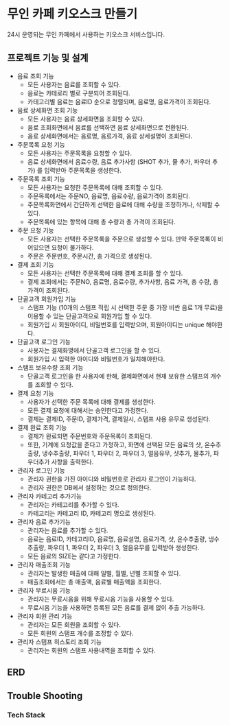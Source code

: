 # 무인 카페 키오스크 만들기

24시 운영되는 무인 카페에서 사용하는 키오스크 서비스입니다.

## 프로젝트 기능 및 설계

- 음료 조회 기능
  - 모든 사용자는 음료를 조회할 수 있다.
  - 음료는 카테로리 별로 구분되어 조회된다.
  - 카테고리별 음료는 음료ID 순으로 정렬되며, 음료명, 음료가격이 조회된다.
- 음료 상세화면 조회 기능
  - 모든 사용자는 음료 상세화면을 조회할 수 있다.
  - 음료 조회화면에서 음료를 선택하면 음료 상세화면으로 전환된다.
  - 음료 상세화면에서는 음료명, 음료가격, 음료 상세설명이 조회된다.
- 주문목록 요청 기능
  - 모든 사용자는 주문목록을 요청할 수 있다.
  - 음료 상세화면에서 음료수량, 음료 추가사항 (SHOT 추가, 물 추가, 파우더 추가) 를 입력받아 주문목록을 생성한다.
- 주문목록 조회 기능
  - 모든 사용자는 요청한 주문목록에 대해 조회할 수 있다.
  - 주문목록에서는 주문NO, 음료명, 음료수량, 음료가격이 조회된다.
  - 주문목록화면에서 간단하게 선택한 음료에 대해 수량을 조정하거나, 삭제할 수 있다.
  - 주문목록에 있는 항목에 대해 총 수량과 총 가격이 조회된다.
- 주문 요청 기능
  - 모든 사용자는 선택한 주문목록을 주문으로 생성할 수 있다. 만약 주문목록이 비어있으면 요청이 불가하다. 
  - 주문은 주문번호, 주문시간, 총 가격으로 생성된다.
- 결제 조회 기능
  - 모든 사용자는 선택한 주문목록에 대해 결제 조회를 할 수 있다.
  - 결제 조회에서는 주문NO, 음료명, 음료수량, 추가사항, 음료 가격, 총 수량, 총 가격이 조회된다.
- 단골고객 회원가입 기능
  - 스탬프 기능 (10개의 스탬프 적립 시 선택한 주문 중 가장 비싼 음료 1개 무료)을 이용할 수 있는 단골고객으로 회원가입 할 수 있다.
  - 회원가입 시 회원아이디, 비밀번호를 입력받으며, 회원아이디는 unique 해야한다.
- 단골고객 로그인 기능
  - 사용자는 결제화명에서 단골고객 로그인을 할 수 있다.
  - 회원가입 시 입력한 아이디와 비밀번호가 일치해야한다.
- 스탬프 보유수량 조회 기능
  - 단골고객 로그인을 한 사용자에 한해, 결제화면에서 현재 보유한 스탬프의 개수를 조회할 수 있다.
- 결제 요청 기능
  - 사용자가 선택한 주문 목록에 대해 결제를 생성한다.
  - 모든 결제 요청에 대해서는 승인한다고 가정한다.
  - 결제는 결제ID, 주문ID, 결제가격, 결제일시, 스탬프 사용 유무로 생성된다.
- 결제 완료 조회 기능
  - 결제가 완료되면 주문번호와 주문목록이 조회된다.
  - 또한, 기계에 요청값을 준다고 가정하고, 화면에 선택된 모든 음료의 샷, 온수추출량, 냉수추출량, 파우더 1, 파우더 2, 파우더 3, 얼음유무, 샷추가, 물추가, 파우더추가 사항을 출력한다.
- 관리자 로그인 기능
  - 관리자 권한을 가진 아이디와 비밀번호로 관리자 로그인이 가능하다.
  - 관리자 권한은 DB에서 설정하는 것으로 정의한다.
- 관리자 카테고리 추가기능
  - 관리자는 카테고리를 추가할 수 있다.
  - 카테고리는 카테고리 ID, 카테고리 명으로 생성된다.
- 관리자 음료 추가기능
  - 관리자는 음료를 추가할 수 있다.
  - 음료는 음료ID, 카테고리ID, 음료명, 음료설명, 음료가격, 샷, 온수추출량, 냉수추출량, 파우더 1, 파우더 2, 파우더 3, 얼음유무를 입력받아 생성한다.
  - 모든 음료의 SIZE는 같다고 가정한다.
- 관리자 매출조회 기능
  - 관리자는 발생한 매출에 대해 일별, 월별, 년별 조회할 수 있다.
  - 매출조회에서는 총 매출액, 음료별 매출액을 조회한다.
- 관리자 무료시음 기능
  - 관리자는 무료시음을 위해 무료시음 기능을 사용할 수 있다.
  - 무료시음 기능을 사용하면 등록된 모든 음료를 결제 없이 추출 가능하다.
- 관리자 회원 관리 기능
  - 관리자는 모든 회원을 조회할 수 있다.
  - 모든 회원의 스탬프 개수를 조정할 수 있다.
- 관리자 스탬프 히스토리 조회 기능
  - 관리자는 회원의 스탬프 사용내역을 조회할 수 있다.

## ERD 


## Trouble Shooting


### Tech Stack
